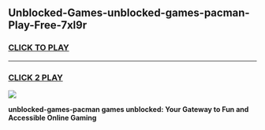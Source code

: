 
## Unblocked-Games-unblocked-games-pacman-Play-Free-7xl9r
<h3>
<a href="https://premium76.site?title=unblocked-games-pacman&ref=23A">CLICK TO PLAY</a></h3>
<hr>

<h3>
<a href="https://premium76.site?title=unblocked-games-pacman&ref=23A">CLICK 2 PLAY</a>
  
</h3>

<a href="https://premium76.site?title=unblocked-games-pacman&ref=23A"><img src="https://clearcache.store/games.png"></a>


**unblocked-games-pacman games unblocked: Your Gateway to Fun and Accessible Online Gaming**
